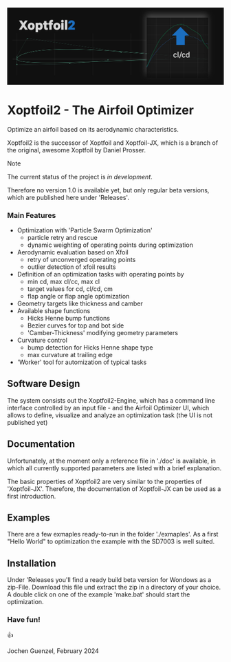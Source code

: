 

![XO2](images/Xoptfoil2.png "Xoptfoil2")

# Xoptfoil2 - The Airfoil Optimizer 
Optimize an airfoil based on its aerodynamic characteristics. 

Xoptfoil2 is the successor of Xoptfoil and Xoptfoil-JX, which is a branch of the original, awesome Xoptfoil by Daniel Prosser.

>[!NOTE]
>The current status of the project is *in development*. 

Therefore no version 1.0 is available yet, but only regular beta versions, which are published here under 'Releases'. 

### Main Features

* Optimization with 'Particle Swarm Optimization'
  - particle retry and rescue 
  - dynamic weighting of operating points during optimization 
* Aerodynamic evaluation based on Xfoil
  - retry of unconverged operating points 
  - outlier detection of xfoil results  
* Definition of an optimization tasks with operating points by
  - min cd, max cl/cc, max cl
  - target values for cd, cl/cd, cm 
  - flap angle or flap angle optimization  
* Geometry targets like thickness and camber 
* Available shape functions 
  - Hicks Henne bump functions
  - Bezier curves for top and bot side 
  - 'Camber-Thickness' modifying geometry parameters 
* Curvature control 
  - bump detection for Hicks Henne shape type 
  - max curvature at trailing edge 
* 'Worker' tool for automization of typical tasks 

## Software Design 

The system consists out the Xoptfoil2-Engine, which has a command line interface controlled by an input file - and the Airfoil Optimizer UI, which allows to define, visualize and analyze an optimization task (the UI is not published yet) 

## Documentation 

Unfortunately, at the moment only a reference file in './doc' is available, in which all currently supported parameters are listed with a brief explanation. 

The basic properties of Xoptfoil2 are very similar to the properties of 'Xoptfoil-JX'. Therefore, the documentation of Xoptfoil-JX can be used as a first introduction. 

## Examples 

There are a few exmaples ready-to-run in the folder './exmaples'. As a first "Hello World" to optimization the example with the SD7003 is well suited. 

## Installation

Under 'Releases you'll find a ready build beta version for Wondows as a zip-File. Download this file und extract the zip in a directory of your choice. A double click on one of the example 'make.bat' should start the optimization. 

### Have fun! 

:+1:

Jochen Guenzel, February 2024 
